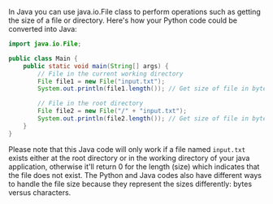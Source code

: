 In Java you can use java.io.File class to perform operations such as getting the size of a file or directory.
Here's how your Python code could be converted into Java:

```java
import java.io.File;

public class Main {
    public static void main(String[] args) {
        // File in the current working directory
        File file1 = new File("input.txt");
        System.out.println(file1.length()); // Get size of file in bytes

        // File in the root directory
        File file2 = new File("/" + "input.txt");
        System.out.println(file2.length()); // Get size of file in bytes
    }
}
```
Please note that this Java code will only work if a file named `input.txt` exists either at the root directory or in the working directory of your java application, otherwise it'll return 0 for the length (size) which indicates that the file does not exist. The Python and Java codes also have different ways to handle the file size because they represent the sizes differently: bytes versus characters.
